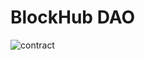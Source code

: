 # BlockHub DAO <a name="BlockHubDAO"></a>
![contract](https://github.com/BlockHubDefi/BlockHub-DAO/workflows/contract/badge.svg)
